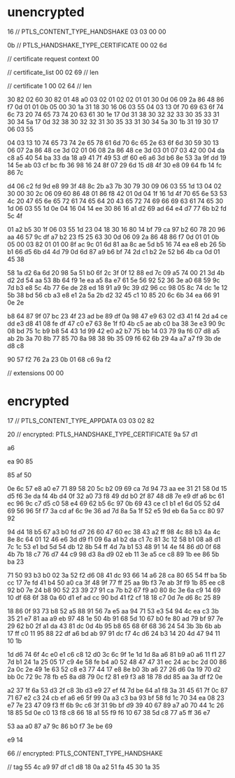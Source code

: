 # unencrypted
16 // PTLS_CONTENT_TYPE_HANDSHAKE
03 03 00 00

0b // PTLS_HANDSHAKE_TYPE_CERTIFICATE
00 02 6d

// certificate request context
00

// certificate_list
00 02 69 // len

// certificate 1
00 02 64 // len

30 82 02 60 30 82 01 48 a0 03
02 01 02 02 01 01 30 0d 06 09
2a 86 48 86 f7 0d 01 01 0b 05
00 30 1a 31 18 30 16 06 03 55
04 03 13 0f 70 69 63 6f 74 6c
73 20 74 65 73 74 20 63 61 30
1e 17 0d 31 38 30 32 32 33 30
35 33 31 30 34 5a 17 0d 32 38
30 32 32 31 30 35 33 31 30 34
5a 30 1b 31 19 30 17 06 03 55

04 03 13 10 74 65 73 74 2e 65
78 61 6d 70 6c 65 2e 63 6f 6d
30 59 30 13 06 07 2a 86 48 ce
3d 02 01 06 08 2a 86 48 ce 3d
03 01 07 03 42 00 04 da c8 a5
40 54 ba 33 da 18 a9 41 7f 49
53 df 60 e6 a6 3d b6 8e 53 3a
9f dd 19 14 5e ab 03 cf bc fb
36 98 16 24 8f 07 29 6d 15 d8
4f 30 e8 09 64 fb 14 fc 86 7c

d4 06 c2 fd 9d e8 99 3f 48 8c
2b a3 7b 30 79 30 09 06 03 55
1d 13 04 02 30 00 30 2c 06 09
60 86 48 01 86 f8 42 01 0d 04
1f 16 1d 4f 70 65 6e 53 53 4c
20 47 65 6e 65 72 61 74 65 64
20 43 65 72 74 69 66 69 63 61
74 65 30 1d 06 03 55 1d 0e 04
16 04 14 ee 30 86 16 a1 d2 69
ad 64 e4 d7 77 6b b2 fd 5c 4f

01 a2 b5 30 1f 06 03 55 1d 23
04 18 30 16 80 14 bf 79 ca 97
b2 60 78 20 96 aa 46 57 9c df
a7 b2 23 f5 25 63 30 0d 06 09
2a 86 48 86 f7 0d 01 01 0b 05
00 03 82 01 01 00 8f ac 9c 01
6d 81 aa 8c ae 5d b5 16 74 ea
e8 eb 26 5b b1 66 d5 6b d4 4d
79 0d 6d 87 a9 b6 bf 74 2d c1
b2 2e 52 b6 4b ca 0d 01 45 38

58 1a d2 6a 6d 20 98 5a 51 b0
6f 2c 3f 0f 12 88 ed 7c 09 a5
74 00 21 3d 4b d2 2d 54 aa 53
8b 64 f9 1e ea a5 8a e7 61 5e
56 92 52 36 3e a0 68 59 9c 7d
b3 e8 5c 4b 77 6e de 28 ed 18
91 a9 9c 39 d2 96 cc 98 05 8c
74 dc 1e 12 5b 38 bd 56 cb a3
e8 e1 2a 5a 2b d2 32 45 c1 10
85 20 6c 6b 34 ea 66 91 0e 2e

b8 64 87 9f 07 bc 23 4f 23 ad
be 89 df 0a 98 47 e9 63 02 d3
41 f4 2d a4 ce dd e3 d8 41 08
fe df 47 c0 e7 63 8e 1f f0 4b
c5 ae ab c0 ba 38 3e e3 90 9c
08 bd 75 1c b9 b8 54 43 1d 99
42 e0 a2 b7 75 bb 14 03 79 9a
f6 07 d8 a5 ab 2b 3a 70 8b 77
85 70 8a 98 38 9b 35 09 f6 62
6b 29 4a a7 a7 f9 3b de d8 c8

90 57 f2 76 2a 23 0b 01 68 c6
9a f2

// extensions
00 00

# encrypted
17 // PTLS_CONTENT_TYPE_APPDATA
03 03 02 82

20 // encrypted: PTLS_HANDSHAKE_TYPE_CERTIFICATE
9a 57 d1

a6

ea 90 85

85 af 50

0e 6c 57 e8 a0 e7 71 89 58 20
5c b2 09 69 ca 7d 94 73 aa ee
31 21 58 0d 15 d5 f6 3e da f4
4b d4 0f 32 a0 73 f8 49 dd b0
2f 87 48 d8 7e e9 df a6 bc 61
ec 96 9c c7 d5 c0 58 e4 69 62
b5 6c 97 0b 69 43 ce c1 b1 e1
6d 05 52 d4 69 56 96 5f f7 3a
cd af 6c 9e 36 ad 7d 8a 5a 1f
52 e5 9d eb 6a 5a cc 80 97 92

94 d4 18 b5 67 a3 b0 fd d7 26
60 47 60 ec 38 43 a2 ff 98 4c
88 b3 4a 4c 8e 8c 64 01 12 46
e6 3d d9 f1 09 6a a1 b2 da c1
7c 81 3c 12 58 b1 08 a8 d1 7c
1c 53 e1 bd 5d 54 db 12 8b 54
ff 4d 7a b1 53 48 91 14 4e f4
86 d0 0f 68 4b 7b 18 c7 76 d7
44 c9 98 d3 8a d9 02 eb 11 3e
a5 ce c8 89 1b ee 86 5b ba 23

71 50 93 b3 b0 02 3a 52 f2 d6
08 41 dc 93 66 14 a6 28 ca 80
65 54 ff ba 5b cc 17 7e fd 41
b4 50 a0 ca 3f 48 9f 77 ff 25
aa 9b f3 7e ab 3f f9 1b 85 ee
c8 92 b0 7e 24 b8 90 52 23 39
27 91 ca 7b b2 67 f9 a0 80 8c
3e 6a c9 14 69 10 df 68 6f 38
0a 60 d1 ef ad cc 90 bd 41 f2
cf 18 18 c7 0d 7e d6 8c 25 89

18 86 0f 93 73 b8 52 a5 88 91
56 7a e5 aa 94 71 53 e3 54 94
4c ea c3 3b 35 21 e7 81 aa a9
eb 97 48 1e 50 4b 91 68 5d 10
67 b0 fe 80 ad 79 bf 97 7e 29
62 b0 2f a1 da 43 81 dc 0d 4b
95 b8 65 68 6f 68 36 24 54 3b
3b 6b ab 17 ff c0 11 95 88 22
df a6 bd ab 97 91 dc f7 4c d6
24 b3 14 20 4d 47 94 11 10 1b

1d d6 74 6f 4c e0 e1 c6 c8 12
d0 3c 6c 9f 1e 1d 1d 8a a6 81
b9 a0 a6 11 f1 27 7d b1 24 1a
25 05 17 c9 4e 58 fe b4 a0 52
48 47 47 31 ec 24 ac bc 2d 00
86 2a 0c 2e 49 1e 63 52 c8 e3
77 44 17 e8 8e b0 3b a6 27 26
d6 0a 19 70 d2 bb 0c 72 9c 78
fb e5 8a d8 79 0c f2 81 e9 f3
a8 18 78 dd 85 aa 3a df f2 0e

a2 37 1f 6a 53 d3 2f c8 3b d3
e9 27 ef f4 7d be 64 a1 f8 3a
31 45 61 7f 0c 87 71 67 e2 c3
24 cb ef a6 e6 5f 99 0a a3 c3
ba 93 bf 58 fd 1c 70 34 ea 08
23 e7 7e 23 47 09 f3 ff 6b 9c
c6 3f 31 9b bf d9 39 40 67 89
a7 a0 70 44 1c 26 18 85 5d 0e
c0 13 f8 c8 66 18 a1 55 f9 f6
10 67 38 5d c8 77 a5 ff 36 e7

53 aa a0 87 a7 9c 86 b0 f7 3e
be 69

e9 14

66 // encrypted: PTLS_CONTENT_TYPE_HANDSHAKE

// tag
55 4c a9 97 df c1 d8 18 0a a2
51 fa 45 30 1a 35